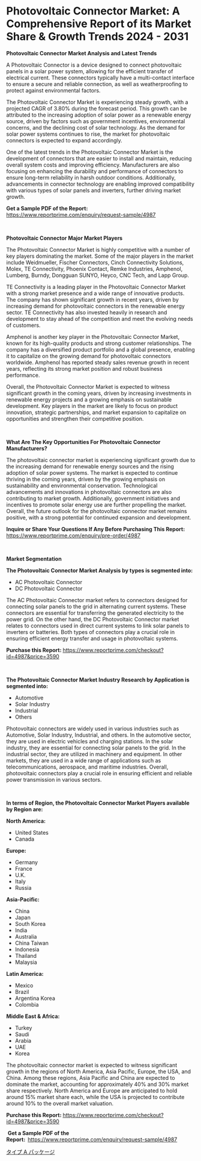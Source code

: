 <p><h1>Photovoltaic Connector Market: A Comprehensive Report of its Market Share & Growth Trends 2024 - 2031</h1></p><p><strong>Photovoltaic Connector Market Analysis and Latest Trends</strong></p>
<p><p>A Photovoltaic Connector is a device designed to connect photovoltaic panels in a solar power system, allowing for the efficient transfer of electrical current. These connectors typically have a multi-contact interface to ensure a secure and reliable connection, as well as weatherproofing to protect against environmental factors.</p><p>The Photovoltaic Connector Market is experiencing steady growth, with a projected CAGR of 3.80% during the forecast period. This growth can be attributed to the increasing adoption of solar power as a renewable energy source, driven by factors such as government incentives, environmental concerns, and the declining cost of solar technology. As the demand for solar power systems continues to rise, the market for photovoltaic connectors is expected to expand accordingly.</p><p>One of the latest trends in the Photovoltaic Connector Market is the development of connectors that are easier to install and maintain, reducing overall system costs and improving efficiency. Manufacturers are also focusing on enhancing the durability and performance of connectors to ensure long-term reliability in harsh outdoor conditions. Additionally, advancements in connector technology are enabling improved compatibility with various types of solar panels and inverters, further driving market growth.</p></p>
<p><strong>Get a Sample PDF of the Report:&nbsp;</strong> <a href="https://www.reportprime.com/enquiry/request-sample/4987">https://www.reportprime.com/enquiry/request-sample/4987</a></p>
<p>&nbsp;</p>
<p><strong>Photovoltaic Connector Major Market Players</strong></p>
<p><p>The Photovoltaic Connector Market is highly competitive with a number of key players dominating the market. Some of the major players in the market include Weidmueller, Fischer Connectors, Cinch Connectivity Solutions, Molex, TE Connectivity, Phoenix Contact, Remke Industries, Amphenol, Lumberg, Burndy, Dongguan SUNYO, Heyco, CNC Tech, and Lapp Group.</p><p>TE Connectivity is a leading player in the Photovoltaic Connector Market with a strong market presence and a wide range of innovative products. The company has shown significant growth in recent years, driven by increasing demand for photovoltaic connectors in the renewable energy sector. TE Connectivity has also invested heavily in research and development to stay ahead of the competition and meet the evolving needs of customers.</p><p>Amphenol is another key player in the Photovoltaic Connector Market, known for its high-quality products and strong customer relationships. The company has a diversified product portfolio and a global presence, enabling it to capitalize on the growing demand for photovoltaic connectors worldwide. Amphenol has reported steady sales revenue growth in recent years, reflecting its strong market position and robust business performance.</p><p>Overall, the Photovoltaic Connector Market is expected to witness significant growth in the coming years, driven by increasing investments in renewable energy projects and a growing emphasis on sustainable development. Key players in the market are likely to focus on product innovation, strategic partnerships, and market expansion to capitalize on opportunities and strengthen their competitive position.</p></p>
<p>&nbsp;</p>
<p><strong>What Are The Key Opportunities For Photovoltaic Connector Manufacturers?</strong></p>
<p><p>The photovoltaic connector market is experiencing significant growth due to the increasing demand for renewable energy sources and the rising adoption of solar power systems. The market is expected to continue thriving in the coming years, driven by the growing emphasis on sustainability and environmental conservation. Technological advancements and innovations in photovoltaic connectors are also contributing to market growth. Additionally, government initiatives and incentives to promote solar energy use are further propelling the market. Overall, the future outlook for the photovoltaic connector market remains positive, with a strong potential for continued expansion and development.</p></p>
<p><strong>Inquire or Share Your Questions If Any Before Purchasing This Report:</strong> <a href="https://www.reportprime.com/enquiry/pre-order/4987">https://www.reportprime.com/enquiry/pre-order/4987</a></p>
<p>&nbsp;</p>
<p><strong>Market Segmentation</strong></p>
<p><strong>The Photovoltaic Connector Market Analysis by types is segmented into:</strong></p>
<p><ul><li>AC Photovoltaic Connector</li><li>DC Photovoltaic Connector</li></ul></p>
<p><p>The AC Photovoltaic Connector market refers to connectors designed for connecting solar panels to the grid in alternating current systems. These connectors are essential for transferring the generated electricity to the power grid. On the other hand, the DC Photovoltaic Connector market relates to connectors used in direct current systems to link solar panels to inverters or batteries. Both types of connectors play a crucial role in ensuring efficient energy transfer and usage in photovoltaic systems.</p></p>
<p><strong>Purchase this Report:&nbsp;</strong><a href="https://www.reportprime.com/checkout?id=4987&price=3590">https://www.reportprime.com/checkout?id=4987&price=3590</a></p>
<p>&nbsp;</p>
<p><strong>The Photovoltaic Connector Market Industry Research by Application is segmented into:</strong></p>
<p><ul><li>Automotive</li><li>Solar Industry</li><li>Industrial</li><li>Others</li></ul></p>
<p><p>Photovoltaic connectors are widely used in various industries such as Automotive, Solar Industry, Industrial, and others. In the automotive sector, they are used in electric vehicles and charging stations. In the solar industry, they are essential for connecting solar panels to the grid. In the industrial sector, they are utilized in machinery and equipment. In other markets, they are used in a wide range of applications such as telecommunications, aerospace, and maritime industries. Overall, photovoltaic connectors play a crucial role in ensuring efficient and reliable power transmission in various sectors.</p></p>
<p>&nbsp;</p>
<p><strong>In terms of Region, the Photovoltaic Connector Market Players available by Region are:</strong></p>
<p>
    <p> <strong> North America: </strong>
        <ul>
            <li>United States</li>
            <li>Canada</li>
        </ul>
        </p> 
    <p> <strong> Europe: </strong>
        <ul>
            <li>Germany</li>
            <li>France</li>
            <li>U.K.</li>
            <li>Italy</li>
            <li>Russia</li>
        </ul>
        </p> 
    <p> <strong> Asia-Pacific: </strong>
        <ul>
            <li>China</li>
            <li>Japan</li>
            <li>South Korea</li>
            <li>India</li>
            <li>Australia</li>
            <li>China Taiwan</li>
            <li>Indonesia</li>
            <li>Thailand</li>
            <li>Malaysia</li>
        </ul>
        </p> 
    <p> <strong> Latin America: </strong>
        <ul>
            <li>Mexico</li>
            <li>Brazil</li>
            <li>Argentina Korea</li>
            <li>Colombia</li>
        </ul>
        </p> 
    <p> <strong> Middle East & Africa: </strong>
        <ul>
            <li>Turkey</li>
            <li>Saudi</li>
            <li>Arabia</li>
            <li>UAE</li>
            <li>Korea</li>
        </ul>
    </p>
    </p>
<p><p>The photovoltaic connector market is expected to witness significant growth in the regions of North America, Asia Pacific, Europe, the USA, and China. Among these regions, Asia Pacific and China are expected to dominate the market, accounting for approximately 40% and 30% market share respectively. North America and Europe are anticipated to hold around 15% market share each, while the USA is projected to contribute around 10% to the overall market valuation.</p></p>
<p><strong>Purchase this Report: </strong><a href="https://www.reportprime.com/checkout?id=4987&price=3590">https://www.reportprime.com/checkout?id=4987&price=3590</a></p>
<p>&nbsp;<strong>Get a Sample PDF of the Report:&nbsp;&nbsp;</strong><a href="https://www.reportprime.com/enquiry/request-sample/4987">https://www.reportprime.com/enquiry/request-sample/4987</a></p>
<p><strong></strong></p>
<p><p><a href="https://github.com/nemesis2824/Market-Research-Report-List-1/blob/main/785010615517.md">タイプ A パッケージ</a></p></p>